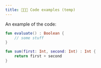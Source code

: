 ```yaml
---
title: 🧑🏽‍💻 Code examples (temp)
---
```


An example of the code:

```kotlin title="A simple snippet" linenums="1"
fun evaluate() : Boolean {
    // some stuff
}
```


```kotlin title="A snippet with a highlighting example" linenums="1" hl_lines="2"
fun sum(first: Int, second: Int) : Int {
    return first + second
}
```
